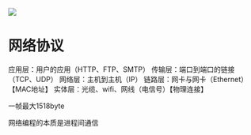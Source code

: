 
![](https://gitee.com/caijingquan/imagebed/raw/master/1602318538_20200309185107692_1470866170.png)

# 网络协议
应用层：用户的应用（HTTP、FTP、SMTP）
传输层：端口到端口的链接（TCP、UDP）
网络层：主机到主机（IP）
链路层：网卡与网卡（Ethernet）【MAC地址】
实体层：光缆、wifi、网线（电信号）【物理连接】

一帧最大1518byte

网络编程的本质是进程间通信

